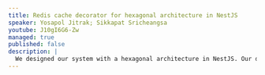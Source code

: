 ```yaml
---
title: Redis cache decorator for hexagonal architecture in NestJS
speaker: Yosapol Jitrak; Sikkapat Sricheangsa
youtube: J10gI6G6-Zw
managed: true
published: false
description: |
  We designed our system with a hexagonal architecture in NestJS. Our database is MongoDB. But we don't want to hit MongoDB with every request. We want to use cached data from Redis without changing a lot of our hexagonal code. Finally, we chose a decorator to solve this problem. We have 2 decorators. 1. Cache decorator 2. Invalid cache decorator
---
```

